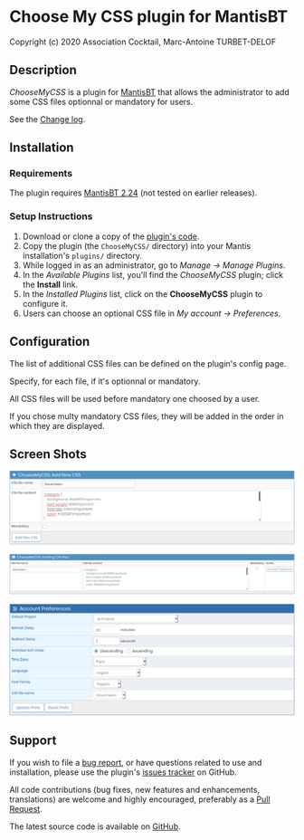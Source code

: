 # Choose My CSS plugin for MantisBT

Copyright (c) 2020 Association Cocktail, Marc-Antoine TURBET-DELOF

## Description

_ChooseMyCSS_ is a plugin for [MantisBT](http://mantisbt.org) that 
allows the administrator to add some CSS files optionnal or mandatory for users.

See the [Change log](CHANGELOG.md).

## Installation

### Requirements

The plugin requires [MantisBT 2.24](https://github.com/mantisbt/mantisbt/tree/release-2.24.0) (not tested on earlier releases).

### Setup Instructions

1. Download or clone a copy of the 
   [plugin's code](https://github.com/Association-Cocktail/ChooseMyCSS).
2. Copy the plugin (the `ChooseMyCSS/` directory) into your Mantis
   installation's `plugins/` directory.
3. While logged in as an administrator, go to *Manage → Manage Plugins*.
4. In the *Available Plugins* list, you'll find the *ChooseMyCSS* plugin;
   click the **Install** link.
5. In the *Installed Plugins* list, click on the **ChooseMyCSS** plugin to configure it.
6. Users can choose an optional CSS file in *My account → Preferences*.

## Configuration

The list of additional CSS files can be defined on the plugin's config page.

Specify, for each file, if it's optionnal or mandatory.

All CSS files will be used before mandatory one choosed by a user.

If you chose multy mandatory CSS files, they will be added in the order in which they are displayed.

## Screen Shots

![add CSS file](screenshots/add_file.png "To add new CSS file")

![edit CSS files](screenshots/edit_file.png "To edit existing CSS file")

![choose CSS file](screenshots/choose_file.png "Choose CSS file in account preferences")


## Support

If you wish to file a
[bug report](https://github.com/Association-Cocktail/ChooseMyCSS/issues/new),
or have questions related to use and installation, please use the plugin's
[issues tracker](https://github.com/Association-Cocktail/ChooseMyCSS/issues)
on GitHub.

All code contributions (bug fixes, new features and enhancements, translations) 
are welcome and highly encouraged, preferably as a
[Pull Request](https://github.com/Association-Cocktail/ChooseMyCSS/compare).

The latest source code is available on
[GitHub](https://github.com/Association-Cocktail/ChooseMyCSS).
